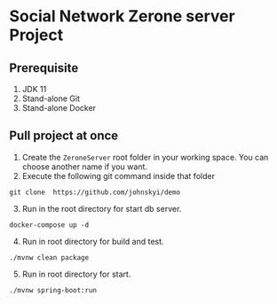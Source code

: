 # Social Network Zerone server Project 

## Prerequisite
1. JDK 11
2. Stand-alone Git
3. Stand-alone Docker

## Pull  project at once
1. Create the `ZeroneServer` root folder in your working space. You can choose another name if you want.
2. Execute the following git command inside that folder
```shell
git clone  https://github.com/johnskyi/demo
```
3. Run in the root directory for start db server.
```shell
docker-compose up -d
```
4. Run in root directory for build and test.
```shell
./mvnw clean package
```
5. Run in root directory for start.
```shell
./mvnw spring-boot:run
```

